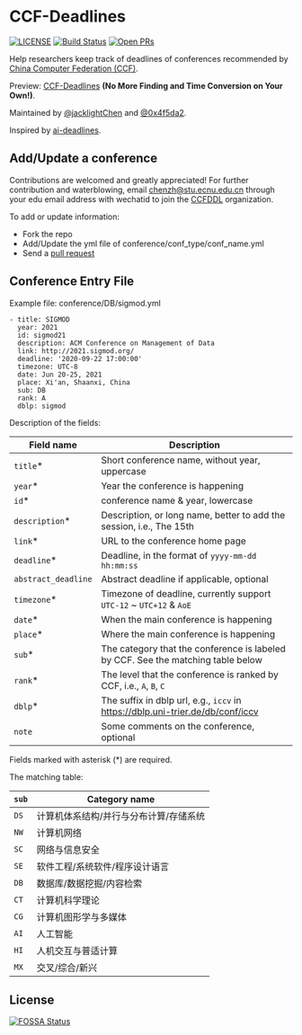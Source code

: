 # CCF-Deadlines
[![LICENSE](https://img.shields.io/github/license/ccfddl/ccf-deadlines)](https://github.com/ccfddl/ccf-deadlines/blob/main/LICENSE)
[![Build Status](https://img.shields.io/github/workflow/status/ccfddl/ccf-deadlines/Deploy)](https://github.com/ccfddl/ccf-deadlines/commits/main)
[![Open PRs](https://img.shields.io/github/issues-pr/ccfddl/ccf-deadlines)](https://github.com/ccfddl/ccf-deadlines/pulls)

Help researchers keep track of deadlines of conferences recommended by [China Computer Federation (CCF)](https://www.ccf.org.cn/).

Preview: [CCF-Deadlines](https://ccfddl.github.io/) **(No More Finding and Time Conversion on Your Own!)**.

Maintained by [@jacklightChen](https://github.com/jacklightChen) and [@0x4f5da2](https://github.com/0x4f5da2).

Inspired by [ai-deadlines](https://aideadlin.es/?sub=ML,RO,CV).
## Add/Update a conference
Contributions are welcomed and greatly appreciated! For further contribution and waterblowing, email [chenzh@stu.ecnu.edu.cn](chenzh@stu.ecnu.edu.cn) through your edu email address with wechatid to join the [CCFDDL](https://github.com/ccfddl) organization.

To add or update information:
- Fork the repo
- Add/Update the yml file of conference/conf_type/conf_name.yml
- Send a [pull request](https://github.com/ccfddl/ccf-deadlines/pulls)

## Conference Entry File
Example file: conference/DB/sigmod.yml

```
- title: SIGMOD
  year: 2021
  id: sigmod21
  description: ACM Conference on Management of Data
  link: http://2021.sigmod.org/
  deadline: '2020-09-22 17:00:00'
  timezone: UTC-8
  date: Jun 20-25, 2021
  place: Xi'an, Shaanxi, China
  sub: DB
  rank: A
  dblp: sigmod
```
Description of the fields:

| Field name          | Description                                                                                                           |
| ------------------- | --------------------------------------------------------------------------------------------------------------------- |
| `title`\*           | Short conference name, without year, uppercase                                                                                 |
| `year`\*            | Year the conference is happening                                                                                      |
| `id`\*              | conference name & year, lowercase                                                                                          |
| `description`\*     | Description, or long name, better to add the session, i.e., The 15th                                                                                            |
| `link`\*            | URL to the conference home page                                                                                       |
| `deadline`\*        | Deadline, in the format of `yyyy-mm-dd hh:mm:ss`                                                                      |
| `abstract_deadline` | Abstract deadline if applicable, optional                                                                                     |
| `timezone`\*        | Timezone of deadline, currently support `UTC-12` ~ `UTC+12` & `AoE`                                                        |
| `date`\*            | When the main conference is happening                                                                                      |
| `place`\*           | Where the main conference is happening                                                                                     |
| `sub`\*             | The category that the conference is labeled by CCF. See the matching table below |
| `rank`\*            | The level that the conference is ranked by CCF, i.e., `A`, `B`, `C`              |
| `dblp`\*            | The suffix in dblp url, e.g., `iccv` in https://dblp.uni-trier.de/db/conf/iccv               |
| `note`              | Some comments on the conference, optional                                                                                       |

Fields marked with asterisk (*) are required.

The matching table:

| `sub` | Category name |
| ----------- | --------------------------------------------------------- |
| `DS`        | 计算机体系结构/并行与分布计算/存储系统                    |
| `NW`        | 计算机网络                                                |
| `SC`        | 网络与信息安全                                            |
| `SE`        | 软件工程/系统软件/程序设计语言                            |
| `DB`        | 数据库/数据挖掘/内容检索                                  |
| `CT`        | 计算机科学理论                                            |
| `CG`        | 计算机图形学与多媒体                                      |
| `AI`        | 人工智能                                                  |
| `HI`        | 人机交互与普适计算                                        |
| `MX`       | 交叉/综合/新兴                                            |

## License
[![FOSSA Status](https://app.fossa.com/api/projects/git%2Bgithub.com%2Fccfddl%2Fccf-deadlines.svg?type=large)](https://app.fossa.com/projects/git%2Bgithub.com%2Fccfddl%2Fccf-deadlines?ref=badge_large)
